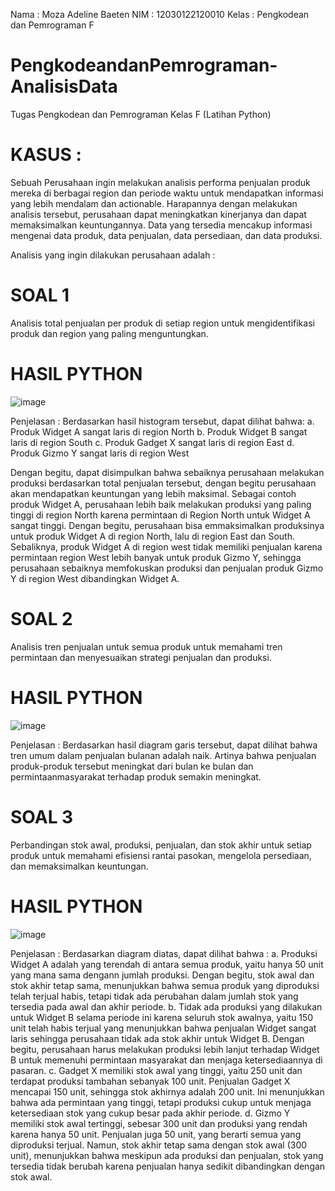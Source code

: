 Nama : Moza Adeline Baeten
NIM : 12030122120010
Kelas : Pengkodean dan Pemrograman F

# PengkodeandanPemrograman-AnalisisData
Tugas Pengkodean dan Pemrograman Kelas F (Latihan Python)

# KASUS :
Sebuah Perusahaan ingin melakukan analisis performa penjualan produk mereka di berbagai region dan periode waktu untuk mendapatkan informasi yang lebih mendalam dan actionable. Harapannya dengan melakukan analisis tersebut, perusahaan dapat meningkatkan kinerjanya dan dapat memaksimalkan keuntungannya. Data yang tersedia mencakup informasi mengenai data produk, data penjualan, data persediaan, dan data produksi.

Analisis yang ingin dilakukan perusahaan adalah :
# SOAL 1
Analisis total penjualan per produk di setiap region untuk mengidentifikasi produk dan region yang paling menguntungkan.

# HASIL PYTHON
![image](https://github.com/mozaadeline/PengkodeandanPemrograman-AnalisisData/assets/167201984/07783636-5b2e-44dc-94a2-64d41df42025)

Penjelasan :
Berdasarkan hasil histogram tersebut, dapat dilihat bahwa:
a. Produk Widget A sangat laris di region North
b. Produk Widget B sangat laris di region South
c. Produk Gadget X sangat laris di region East
d. Produk Gizmo Y sangat laris di region West

Dengan begitu, dapat disimpulkan bahwa sebaiknya perusahaan melakukan produksi berdasarkan total penjualan tersebut, dengan begitu perusahaan akan mendapatkan keuntungan yang lebih maksimal. Sebagai contoh produk Widget A, perusahaan lebih baik melakukan produksi yang paling tinggi di region North karena permintaan di Region North untuk Widget A sangat tinggi. Dengan begitu, perusahaan bisa emmaksimalkan produksinya untuk produk Widget A di region North, lalu di region East dan South. Sebaliknya, produk Widget A di region west tidak memiliki penjualan karena permintaan region West lebih banyak untuk produk Gizmo Y, sehingga perusahaan sebaiknya memfokuskan produksi dan penjualan produk Gizmo Y di region West dibandingkan Widget A.

# SOAL 2
Analisis tren penjualan untuk semua produk untuk memahami tren permintaan dan menyesuaikan strategi penjualan dan produksi.

# HASIL PYTHON
![image](https://github.com/mozaadeline/PengkodeandanPemrograman-AnalisisData/assets/167201984/6c556043-be8e-4f69-9ba1-e375b4b6c60c)

Penjelasan :
Berdasarkan hasil diagram garis tersebut, dapat dilihat bahwa tren umum dalam penjualan bulanan adalah naik. Artinya bahwa penjualan produk-produk tersebut meningkat dari bulan ke bulan dan permintaanmasyarakat terhadap produk semakin meningkat. 

# SOAL 3
Perbandingan stok awal, produksi, penjualan, dan stok akhir untuk setiap produk untuk memahami efisiensi rantai pasokan, mengelola persediaan, dan memaksimalkan keuntungan.

# HASIL PYTHON
![image](https://github.com/mozaadeline/PengkodeandanPemrograman-AnalisisData/assets/167201984/7708dfab-5681-4189-a607-f1fbbe27ccc1)

Penjelasan :
Berdasarkan diagram diatas, dapat dilihat bahwa :
a. Produksi Widget A adalah yang terendah di antara semua produk, yaitu hanya 50 unit yang mana sama dengann jumlah produksi. Dengan begitu, stok awal dan stok akhir tetap sama, menunjukkan bahwa semua produk yang diproduksi telah terjual habis, tetapi tidak ada perubahan dalam jumlah stok yang tersedia pada awal dan akhir periode.
b. Tidak ada produksi yang dilakukan untuk Widget B selama periode ini karena seluruh stok awalnya, yaitu 150 unit telah habis terjual yang menunjukkan bahwa penjualan Widget  sangat laris sehingga perusahaan tidak ada stok akhir untuk Widget B. Dengan begitu, perusahaan harus melakukan produksi lebih lanjut terhadap Widget B untuk memenuhi permintaan masyarakat dan menjaga ketersediaannya di pasaran. 
c. Gadget X memiliki stok awal yang tinggi, yaitu 250 unit dan terdapat produksi tambahan sebanyak 100 unit. Penjualan Gadget X mencapai 150 unit, sehingga stok akhirnya adalah 200 unit. Ini menunjukkan bahwa ada permintaan yang tinggi, tetapi produksi cukup untuk menjaga ketersediaan stok yang cukup besar pada akhir periode.
d. Gizmo Y memiliki stok awal tertinggi, sebesar 300 unit dan produksi yang rendah karena hanya 50 unit. Penjualan juga 50 unit, yang berarti semua yang diproduksi terjual. Namun, stok akhir tetap sama dengan stok awal (300 unit), menunjukkan bahwa meskipun ada produksi dan penjualan, stok yang tersedia tidak berubah karena penjualan hanya sedikit dibandingkan dengan stok awal.


